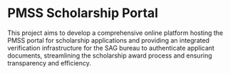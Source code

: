 # PMSS Scholarship Portal
This project aims to develop a comprehensive online platform hosting the PMSS portal for scholarship applications and providing an integrated verification infrastructure for the SAG bureau to authenticate applicant documents, streamlining the scholarship award process and ensuring transparency and efficiency.
